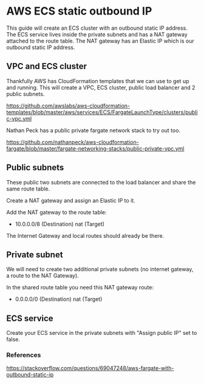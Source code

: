 <!-- Space: DOS -->
<!-- Parent: Create -->

# AWS ECS static outbound IP
This guide will create an ECS cluster with an outbound static IP address. The ECS service lives inside the private subnets and has a NAT gateway attached to the route table. The NAT gateway has an Elastic IP which is our outbound static IP address.

## VPC and ECS cluster
Thankfully AWS has CloudFormation templates that we can use to get up and running. This will create a VPC, ECS cluster, public load balancer and 2 public subnets.

https://github.com/awslabs/aws-cloudformation-templates/blob/master/aws/services/ECS/FargateLaunchType/clusters/public-vpc.yml

Nathan Peck has a public private fargate network stack to try out too.

https://github.com/nathanpeck/aws-cloudformation-fargate/blob/master/fargate-networking-stacks/public-private-vpc.yml

## Public subnets
These public two subnets are connected to the load balancer and share the same route table.

Create a NAT gateway and assign an Elastic IP to it.

Add the NAT gateway to the route table:
- 10.0.0.0/8 (Destination) nat (Target)

The Internet Gateway and local routes should already be there.

## Private subnet
We will need to create two additional private subnets (no internet gateway, a route to the NAT Gateway).

In the shared route table you need this NAT gateway route:

- 0.0.0.0/0 (Destination) nat (Target)

## ECS service
Create your ECS service in the private subnets with "Assign public IP" set to false.

### References

https://stackoverflow.com/questions/69047248/aws-fargate-with-outbound-static-ip
 
